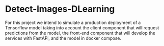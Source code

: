 # Detect-Images-DLearning
For this project we intend to simulate a production deployment of a Tensorflow model taking into account the client component that will request predictions from the model, the front-end component that will develop the services with FastAPi, and the model in docker compose.
